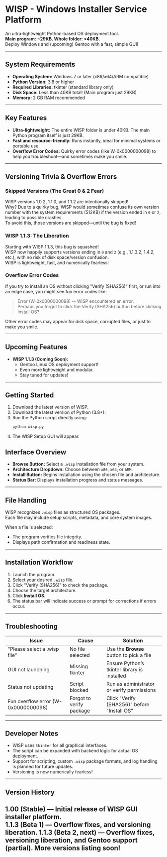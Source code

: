 # WISP - Windows Installer Service Platform

An ultra-lightweight Python-based OS deployment tool.  
**Main program: ~29KB. Whole folder: <40KB.**  
Deploy Windows and (upcoming) Gentoo with a fast, simple GUI!

---

## System Requirements
- **Operating System:** Windows 7 or later (x86/x64/ARM compatible)
- **Python Version:** 3.8 or higher
- **Required Libraries:** tkinter (standard library only)
- **Disk Space:** Less than 40KB total! (Main program just 29KB)
- **Memory:** 2 GB RAM recommended

---

## Key Features

- **Ultra-lightweight:** The entire WISP folder is under 40KB. The main Python program itself is just 29KB.
- **Fast and resource-friendly:** Runs instantly, ideal for minimal systems or portable use.
- **Overflow Error Codes:** Quirky error codes (like W-0x0000000098) to help you troubleshoot—and sometimes make you smile.

---

## Versioning Trivia & Overflow Errors

### Skipped Versions (The Great 0 & 2 Fear)
WISP versions 1.0.2, 1.1.0, and 1.1.2 are intentionally skipped!  
Why? Due to a quirky bug, WISP would sometimes confuse its own version number with the system requirements (512KB) if the version ended in `0` or `2`, leading to possible crashes.  
To avoid this, those versions are skipped—until the bug is fixed!

### WISP 1.1.3: The Liberation
Starting with WISP 1.1.3, this bug is squashed!  
WISP now happily supports versions ending in `0` and `2` (e.g., 1.1.3.2, 1.4.2, etc.), with no risk of disk space/version confusion.  
WISP is lightweight, fast, and numerically fearless!

### Overflow Error Codes
If you try to install an OS without clicking "Verify (SHA256)" first, or run into an edge case, you might see fun error codes like:
> Error (W-0x0000000098) -- WISP encountered an error.  
> Perhaps you forgot to click the Verify (SHA256) button before clicking Install OS?

Other error codes may appear for disk space, corrupted files, or just to make you smile.

---

## Upcoming Features

- **WISP 1.1.3 (Coming Soon):**
  - Gentoo Linux OS deployment support!
  - Even more lightweight and modular.
  - Stay tuned for updates!

---

## Getting Started

1. Download the latest version of WISP.
2. Download the latest version of Python (3.8+).
3. Run the Python script directly using:
   ```bash
   python wisp.py
   ```
4. The WISP Setup GUI will appear.

## Interface Overview

- **Browse Button:** Select a `.wisp` installation file from your system.
- **Architecture Dropdown:** Choose between `x86`, `x64`, or `ARM`.
- **Install Button:** Begins installation using the chosen file and architecture.
- **Status Bar:** Displays installation progress and status messages.

---

## File Handling

WISP recognizes `.wisp` files as structured OS packages.  
Each file may include setup scripts, metadata, and core system images.

When a file is selected:
- The program verifies file integrity.
- Displays path confirmation and readiness state.

---

## Installation Workflow

1. Launch the program.
2. Select your desired `.wisp` file.
3. Click "Verify (SHA256)" to check the package.
4. Choose the target architecture.
5. Click **Install OS**.
6. The status bar will indicate success or prompt for corrections if errors occur.

---

## Troubleshooting

| Issue | Cause | Solution |
|-------|-------|----------|
| "Please select a .wisp file" | No file selected | Use the **Browse** button to pick a file |
| GUI not launching | Missing tkinter | Ensure Python’s tkinter library is installed |
| Status not updating | Script blocked | Run as administrator or verify permissions |
| Fun overflow error (W-0x0000000098) | Forgot to verify package | Click "Verify (SHA256)" before "Install OS" |

---

## Developer Notes
- WISP uses `tkinter` for all graphical interfaces.
- The script can be expanded with backend logic for actual OS deployment.
- Support for scripting, custom `.wisp` package formats, and log handling is planned for future updates.
- Versioning is now numerically fearless!

---

## Version History

**1.00 (Stable)** — Initial release of WISP GUI installer platform.  
**1.1.3 (Beta 1)** — Overflow fixes, and versioning liberation.
**1.1.3 (Beta 2, next)** — Overflow fixes, versioning liberation, and Gentoo support (partial).
More versions listing soon!
---